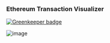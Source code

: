 ### Ethereum Transaction Visualizer

[![Greenkeeper badge](https://badges.greenkeeper.io/MetaMask/eth-tx-viz.svg)](https://greenkeeper.io/)

![image](https://cloud.githubusercontent.com/assets/1474978/22345913/e6e8ec0c-e3b6-11e6-9e2e-dbb63db7000a.png)
